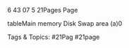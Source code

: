 6 43 07 5 21Pages
Page
tableMain memory Disk
Swap area
(a)0

   Tags & Topics:
   #21Pag
   #21page